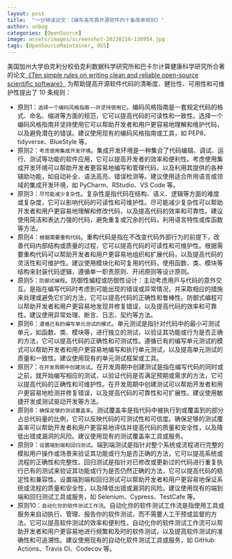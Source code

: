 ```yaml
---
layout: post
title:  "一分钟读论文：《编写高可靠开源软件的十条简单规则》"
author: unbug
categories: [OpenSource]
image: assets/images/screenshot-20230216-130954.jpg
tags: [OpenSourceMaintainer, OSS]
---
```

美国加州大学伯克利分校伯克利数据科学研究所和巴卡尔计算健康科学研究所合著的论文[《Ten simple rules on writing clean and reliable open-source scientific software》][paper1-url] 为帮助提高开源软件代码的清晰度、健壮性、可用性和可维护性提出了 10 条规则：

- 原则1：`选择一个编码风格指南——并坚持使用它`。编码风格指南是一套规定代码的格式、命名、缩进等方面的规范，它可以提高代码的可读性和一致性。选择一个编码风格指南并坚持使用它可以帮助开发者和用户更容易地理解和维护代码，以及避免潜在的错误。建议使用现有的编码风格指南或工具，如 PEP8、tidyverse、BlueStyle 等。
- 原则2：`考虑使用集成开发环境`。集成开发环境是一种集合了代码编辑、调试、运行、测试等功能的软件应用，它可以提高开发者的效率和便利性。考虑使用集成开发环境可以帮助开发者更容易地编写和管理代码，以及利用其提供的各种辅助功能，如自动补全、语法高亮、错误检测等。建议使用适合所用语言或领域的集成开发环境，如 PyCharm、RStudio、VS Code 等。
- 原则3：`尽可能减少复杂性`。复杂性是指代码在结构、语义、逻辑等方面的难度或复杂度，它可以影响代码的可读性和可维护性。尽可能减少复杂性可以帮助开发者和用户更容易地理解和修改代码，以及提高代码的效率和可靠性。建议使用简洁和表达力强的代码，避免重复或冗余的代码，利用语言特性或库函数等方法。
- 原则4：`根据需要重构代码`。重构代码是指在不改变代码外部行为的前提下，改善代码内部结构或质量的过程，它可以提高代码的可读性和可维护性。根据需要重构代码可以帮助开发者和用户更容易地组织和扩展代码，以及提高代码的灵活性和可维护性。建议使用模块化和可复用的代码，使用函数、类、模块等结构来封装代码逻辑，遵循单一职责原则、开闭原则等设计原则。
- 原则5：`防御式编程`。防御性编程或防御性设计：主动考虑⽤⼾与代码的意外交互。是指在编写代码时考虑到可能出现的错误或异常情况，并采取相应的措施来处理或避免它们的方法，它可以提高代码的正确性和鲁棒性。防御式编程可以帮助开发者和用户更容易地发现并修复错误，以及提高代码的效率和可靠性。建议使用异常处理、断言、日志、契约等方法。
- 原则6：`遵循已有的编写单元测试的模式`。单元测试是指针对代码中的最小可测试单元，如函数、类、模块等，进行独立的测试，以验证其功能或行为是否正确的方法，它可以提高代码的正确性和可测试性。遵循已有的编写单元测试的模式可以帮助开发者和用户更容易地编写和执行单元测试，以及提高单元测试的质量和一致性。建议使用现有的单元测试框架或工具。
- 原则7：`在开发周期中创建测试`。在开发周期中创建测试是指在编写代码的同时或之前，就开始编写相应的测试，以验证代码是否满足预期或需求的方法，它可以提高代码的正确性和可维护性。在开发周期中创建测试可以帮助开发者和用户更容易地检测并修复错误，以及提高代码的可靠性和可扩展性。建议使用敏捷开发或测试驱动开发等方法。
- 原则8：`确保足够的测试覆盖率`。测试覆盖率是指代码中被执行到或覆盖到的部分占总代码量的比例，它可以反映代码的可测试性和可信度。确保足够的测试覆盖率可以帮助开发者和用户更容易地评估并提高代码的质量和安全性，以及降低出错或漏洞的风险。建议使用现有的测试覆盖率工具或服务。
- 原则9：`设置端到端和回归测试`。端到端测试是指针对整个系统或流程进行完整的模拟用户操作或场景来验证其功能或行为是否正确的方法，它可以提高系统或流程的正确性和完整性。回归测试是指针对已修改或更新过的代码进行重复执行已有的测试来验证其功能或行为是否仍然正确的方法，它可以提高代码的稳定性和兼容性。设置端到端和回归测试可以帮助开发者和用户更容易地保证系统或流程的质量和安全性，以及降低出错或漏洞的风险。建议使用现有的端到端和回归测试工具或服务，如 Selenium、Cypress、TestCafe 等。
- 原则10：`自动化你的软件测试工作流`。自动化你的软件测试工作流是指使用工具或服务来自动执行、管理、报告你的软件测试，而不需要人工干预或监督的方法，它可以提高软件测试的效率和便利性。自动化你的软件测试工作流可以帮助开发者和用户更容易地进行频繁和及时的软件测试，以及提高软件测试的准确性和可追溯性。建议使用现有的自动化软件测试工具或服务，如 GitHub Actions、Travis CI、Codecov 等。

[paper1-url]: https://pdfs.semanticscholar.org/87e4/209959ed1f87ca59ba8929ea413830526de6.pdf?_gl=1*kh2hnk*_ga*NzA5ODY4Nzg2LjE2NzUzMjU0NDM.*_ga_H7P4ZT52H5*MTY3NjUxODQ3OS4xNC4xLjE2NzY1MTg4MDguMC4wLjA.
